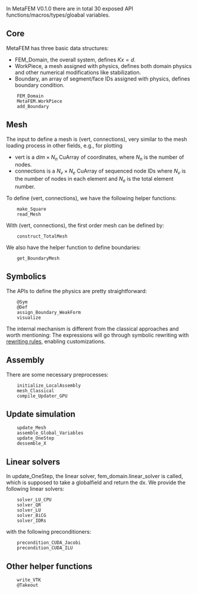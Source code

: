In MetaFEM V0.1.0 there are in total 30 exposed API functions/macros/types/gloabal variables.

## Core
MetaFEM has three basic data structures:
* FEM_Domain, the overall system, defines $Kx=d$.
* WorkPiece, a mesh assigned with physics, defines both domain physics and other numerical modifications like stabilization.
* Boundary, an array of segment/face IDs assigned with physics, defines boundary condition.
```@docs
    FEM_Domain
    MetaFEM.WorkPiece
    add_Boundary
```
## Mesh
The input to define a mesh is (vert, connections), very similar to the mesh loading process in other fields, e.g., for plotting
* vert is a $dim \times N_n$ CuArray of coordinates, where $N_n$ is the number of nodes.
* connections is a $N_v \times N_e$ CuArray of sequenced node IDs where $N_v$ is the number of nodes in each element and $N_e$ is the total element number.

To define (vert, connections), we have the following helper functions:
```@docs
    make_Square
    read_Mesh
```
With (vert, connections), the first order mesh can be defined by:
```@docs
    construct_TotalMesh
```
We also have the helper function to define boundaries:
```@docs
    get_BoundaryMesh
```

## Symbolics
The APIs to define the physics are pretty straightforward:
```@docs
    @Sym
    @Def
    assign_Boundary_WeakForm
    visualize
```
The internal mechanism is different from the classical approaches and worth mentioning: The expressions will go through symbolic rewriting
with [rewriting rules](https://github.com/jxx2/MetaFEM.jl/blob/main/src/symbolics/101_Simplify_Rule.jl), enabling customizations.

## Assembly
There are some necessary preprocesses:
```@docs
    initialize_LocalAssembly
    mesh_Classical
    compile_Updater_GPU
```

## Update simulation
```@docs
    update_Mesh
    assemble_Global_Variables
    update_OneStep
    dessemble_X
```

## Linear solvers
In update\_OneStep, the linear solver, fem\_domain.linear\_solver is called, which is supposed to take a globalfield and return the dx.
We provide the following linear solvers:
```@docs
    solver_LU_CPU
    solver_QR
    solver_LU
    solver_BiCG
    solver_IDRs
```
with the following preconditioners:
```@docs
    precondition_CUDA_Jacobi
    precondition_CUDA_ILU
```

## Other helper functions
```@docs
    write_VTK
    @Takeout
```
